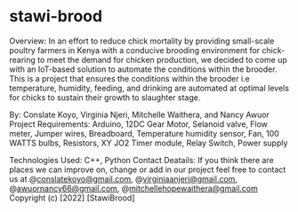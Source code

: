 # stawi-brood

Overview:
In an effort to reduce chick mortality by providing small-scale poultry farmers in Kenya with a conducive brooding environment for chick-rearing to meet the demand for chicken production, we decided to come up with an IoT-based solution to automate the conditions within the brooder. This is a project that ensures the conditions within the brooder i.e temperature, humidity, feeding, and drinking are automated at optimal levels for chicks to sustain their growth to slaughter stage.

By:
Conslate Koyo, Virginia Njeri, Mitchelle Waithera, and Nancy Awuor
Project Requirements:
Arduino, 12DC Gear Motor, Selanoid valve, Flow meter, Jumper wires, Breadboard, Temperature humidity sensor, Fan, 100 WATTS bulbs, Resistors, XY JO2 Timer module, Relay Switch, Power supply

Technologies Used:
C++, Python
Contact Deatails:
If you think there are places we can improve on, change or add in our project feel free to contact us at @conslatekoyo@gmail.com, @virginiaanjeri@gmail.com, @awuornancy66@gmail.com, @mitchellehopewaithera@gmail.com
Copyright (c) [2022] [StawiBrood]
